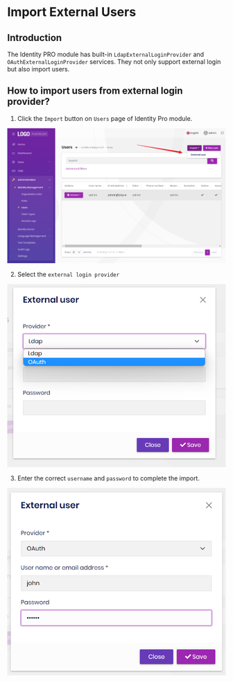 # Import External Users

## Introduction

The Identity PRO module has built-in `LdapExternalLoginProvider` and `OAuthExternalLoginProvider` services. They not only support external login but also import users.


## How to import users from external login provider?

1. Click the `Import` button on  `Users` page of Identity Pro module.

![import-user-button](../../images/import-user-button.png)

2. Select the `external login provider`

![select-external-provider](../../images/select-external-provider.png)

3. Enter the correct `username` and `password` to complete the import.

![complete-import](../../images/complete-import.png)
